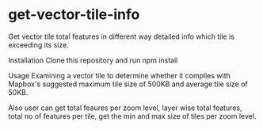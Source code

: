 # get-vector-tile-info

Get vector tile total features in different way detailed info which tile is exceeding its size.

Installation
Clone this repository and run npm install

Usage
 Examining a vector tile to determine whether it complies with Mapbox's suggested maximum tile size of 500KB and average tile size of 50KB.

 Also user can get total feaures per zoom level, layer wise total features, total no of features per tile, get the min and max size of tiles per zoom level.